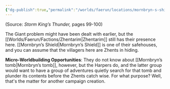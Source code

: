 ```yaml
---
{"dg-publish":true,"permalink":"/worlds/faerun/locations/mornbryn-s-shield/"}
---
```



(Source: *Storm King’s Thunder,* pages 99-100)

The Giant problem might have been dealt with earlier, but the [[Worlds/Faerun/Factions/Zhentarim\|Zhentarim]] still has their presence here. [[Mornbryn’s Shield\|Mornbryn’s Shield]] is one of their safehouses, and you can assume that the villagers here are Zhents in hiding.

**Micro-Worldbuilding Opportunities**: They do not know about [[Mornbryn’s tomb\|Mornbryn’s tomb]], however, but the Harpers do, and the latter group would want to have a group of adventures quietly search for that tomb and plunder its contents before the Zhents catch wise. For what purpose? Well, that's the matter for another campaign creation.
